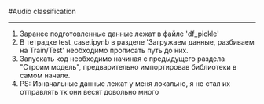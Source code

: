#Audio classification

---
1) Заранее подготовленные данные лежат в файле 'df_pickle'
2) В тетрадке test_case.ipynb в разделе 'Загружаем данные, разбиваем на Train/Test' необходимо прописать путь до них. 
3) Запускать код необходимо начиная с предыдущего раздела "Строим модель", предварительно импортировав библиотеки в самом начале. 
4) PS: Изначальные данные лежат у меня локально, я не стал их отправлять тк они весят довольно много